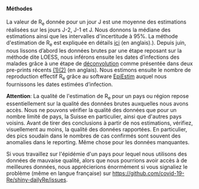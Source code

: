 <h4>Méthodes</h4>

La valeur de R<sub>e</sub> donnée pour un jour J est une moyenne des estimations réalisées sur les jours J-2, J-1 et J. Nous donnons la médiane des estimations ainsi que les intervalles d'incertitude à 95%. La méthode d'estimation de R<sub>e</sub> est expliquée en détails [ici](https://ibz-shiny.ethz.ch/covid-19-re/methods.pdf) (en anglais).). Depuis juin, nous lissons d’abord les données brutes par une étape reposant sur la méthode dite LOESS, nous inférons ensuite les dates d’infections des malades grâce à une étape de [déconvolution](https://www.pnas.org/content/106/51/21825) comme présentée dans deux pre-prints récents [(1)](https://www.medrxiv.org/content/10.1101/2020.06.18.20134858v2)[(2)](https://www.medrxiv.org/content/10.1101/2020.05.12.20099366v1) (en anglais).  Nous estimons ensuite le nombre de reproduction effectif R<sub>e</sub> grâce au software [EpiEstim](https://cran.r-project.org/web/packages/EpiEstim/index.html) auquel nous fournissons les dates estimées d’infection.

**Attention**: La qualité de l'estimation de R<sub>e</sub> pour un pays ou région repose essentiellement sur la qualité des données brutes auxquelles nous avons accès. Nous ne pouvons vérifier la qualité des données que pour un nombre limité de pays, la Suisse en particulier, ainsi que d'autres pays voisins. Avant de tirer des conclusions à partir de nos estimations, vérifiez, visuellement au moins, la qualité des données rapportées. En particulier, des pics soudain dans le nombres de cas confirmés sont souvent des anomalies dans le reporting. Même chose pour les données manquantes.

Si vous travaillez sur l'épidémie d'un pays pour lequel nous utilisons des données de mauvaise qualité, alors que nous pourrions avoir accès à de meilleures données, nous apprécierions énormément si vous signaliez le problème (même en langue française) sur https://github.com/covid-19-Re/shiny-dailyRe/issues.
